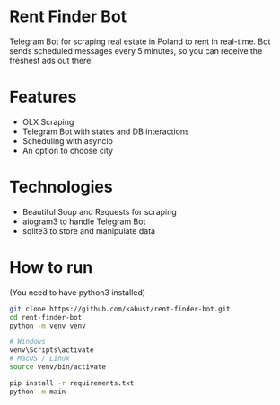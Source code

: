 # Rent Finder Bot
Telegram Bot for scraping real estate in Poland to rent in real-time. 
Bot sends scheduled messages every 5 minutes, so you can receive the freshest ads out there.

# Features
* OLX Scraping
* Telegram Bot with states and DB interactions
* Scheduling with asyncio
* An option to choose city

# Technologies
* Beautiful Soup and Requests for scraping
* aiogram3 to handle Telegram Bot
* sqlite3 to store and manipulate data

# How to run
(You need to have python3 installed)
```bash
git clone https://github.com/kabust/rent-finder-bot.git
cd rent-finder-bot
python -m venv venv

# Windows
venv\Scripts\activate
# MacOS / Linux
source venv/bin/activate

pip install -r requirements.txt
python -m main
```
